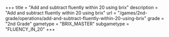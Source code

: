 +++
title = "Add and subtract fluently within 20 using brix"
description = "Add and subtract fluently within 20 using brix"
url = "/games/2nd-grade/operations/add-and-subtract-fluently-within-20-using-brix"
grade = "2nd Grade"
gametype = "BRIX_MASTER"
subgametype = "FLUENCY_IN_20"
+++
